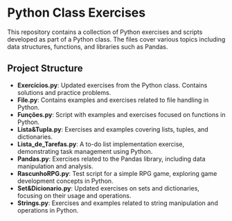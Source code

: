 # Python Class Exercises

This repository contains a collection of Python exercises and scripts developed as part of a Python class. The files cover various topics including data structures, functions, and libraries such as Pandas.

## Project Structure

- **Exercícios.py**: Updated exercises from the Python class. Contains solutions and practice problems.
- **File.py**: Contains examples and exercises related to file handling in Python.
- **Funções.py**: Script with examples and exercises focused on functions in Python.
- **Lista&Tupla.py**: Exercises and examples covering lists, tuples, and dictionaries.
- **Lista_de_Tarefas.py**: A to-do list implementation exercise, demonstrating task management using Python.
- **Pandas.py**: Exercises related to the Pandas library, including data manipulation and analysis.
- **RascunhoRPG.py**: Test script for a simple RPG game, exploring game development concepts in Python.
- **Set&Dicionario.py**: Updated exercises on sets and dictionaries, focusing on their usage and operations.
- **Strings.py**: Exercises and examples related to string manipulation and operations in Python.
